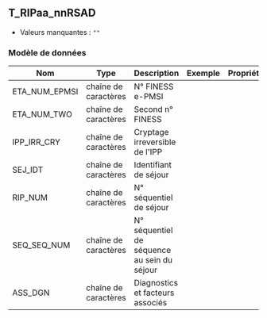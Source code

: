 <!-- SPDX-License-Identifier: MPL-2.0 -->
## T_RIPaa_nnRSAD

- Valeurs manquantes : `""`

### Modèle de données

|Nom|Type|Description|Exemple|Propriétés|
|-|-|-|-|-|
|ETA_NUM_EPMSI|chaîne de caractères|N° FINESS e-PMSI|||
|ETA_NUM_TWO|chaîne de caractères|Second n° FINESS|||
|IPP_IRR_CRY|chaîne de caractères|Cryptage irreversible de l'IPP|||
|SEJ_IDT|chaîne de caractères|Identifiant de séjour|||
|RIP_NUM|chaîne de caractères|N° séquentiel de séjour|||
|SEQ_SEQ_NUM|chaîne de caractères|N° séquentiel de séquence au sein du séjour|||
|ASS_DGN|chaîne de caractères|Diagnostics et facteurs associés|||
